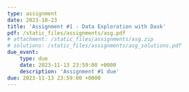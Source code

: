 ```yaml
---
type: assignment
date: 2023-10-23
title: 'Assignment #1 - Data Exploration with Dask'
pdf: /static_files/assignments/asg.pdf
# attachment: /static_files/assignments/asg.zip
# solutions: /static_files/assignments/asg_solutions.pdf
due_event: 
    type: due
    date: 2023-11-13 23:59:00 +0000
    description: 'Assignment #1 due'
due: 2023-11-13 23:59:00 +0000
---
```


<!-- Release Date: Mon, Oct 3 -->
<!-- 
[Statement]() and [Grading Rubric]()

Discussion by TA: Mon, April 10; [Slides PDF]()

Due Date: Wed, May 10. -->

<!-- This is a sample assignment. -->
